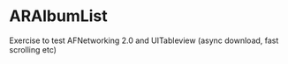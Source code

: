 ARAlbumList
===========

Exercise to test AFNetworking 2.0 and UITableview (async download, fast scrolling etc)
